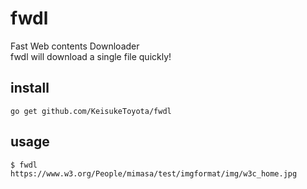 # fwdl

Fast Web contents Downloader  
fwdl will download a single file quickly!

## install

```
go get github.com/KeisukeToyota/fwdl
```

## usage
```shell
$ fwdl https://www.w3.org/People/mimasa/test/imgformat/img/w3c_home.jpg
```
